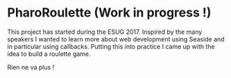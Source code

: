 # PharoRoulette (Work in progress !)

This project has started during the ESUG 2017. Inspired by the many speakers I wanted to learn more about web development using Seaside and in particular using callbacks. Putting this into practice I came up with the idea to build a roulette game. 

Rien ne va plus !
